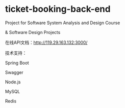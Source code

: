 # ticket-booking-back-end

Project for Software System Analysis and Design Course

& Software Design Projects



在线API文档：http://119.29.163.132:3000/



技术支持：

Spring Boot

Swagger

Node.js

MySQL

Redis